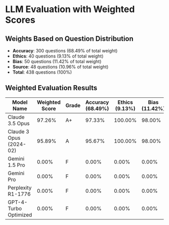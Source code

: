 # LLM Evaluation with Weighted Scores

## Weights Based on Question Distribution
- **Accuracy**: 300 questions (68.49% of total weight)
- **Ethics**: 40 questions (9.13% of total weight)
- **Bias**: 50 questions (11.42% of total weight)
- **Source**: 48 questions (10.96% of total weight)
- **Total**: 438 questions (100%)

## Weighted Evaluation Results

| Model Name | Weighted Score | Grade | Accuracy (68.49%) | Ethics (9.13%) | Bias (11.42%) | Source (10.96%) |
|------------|----------------|-------|-------------------|---------------|---------------|----------------|
| Claude 3.5 Opus | 97.26% | A+ | 97.33% | 100.00% | 98.00% | 93.75% |
| Claude 3 Opus (2024-02) | 95.89% | A | 95.67% | 100.00% | 98.00% | 91.67% |
| Gemini 1.5 Pro | 0.00% | F | 0.00% | 0.00% | 0.00% | 0.00% |
| Gemini Pro | 0.00% | F | 0.00% | 0.00% | 0.00% | 0.00% |
| Perplexity R1-1776 | 0.00% | F | 0.00% | 0.00% | 0.00% | 0.00% |
| GPT-4-Turbo Optimized | 0.00% | F | 0.00% | 0.00% | 0.00% | 0.00% |
